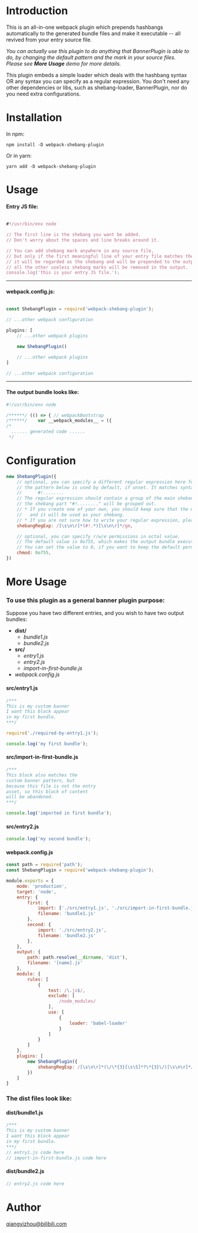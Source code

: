 # Introduction

This is an all-in-one webpack plugin which prepends hashbangs automatically to the generated bundle files and make it executable -- all revived from your entry source file.

*You can actually use this plugin to do anything that BannerPlugin is able to do, by changing the default pattern and the mark in your source files. Please see **More Usage** demo for more details.*

This plugin embeds a simple loader which deals with the hashbang syntax OR any syntax you can specify as a regular expression. You don't need any other dependencies or libs, such as shebang-loader, BannerPlugin, nor do you need extra configurations.

# Installation

In npm:
```
npm install -D webpack-shebang-plugin
```
Or in yarn:
```
yarn add -D webpack-shebang-plugin
```

# Usage

#### Entry JS file:

``` javascript

#!/usr/bin/env node

// The first line is the shebang you want be added.
// Don't worry about the spaces and line breaks around it.

// You can add shebang mark anywhere in any source file,
// but only if the first meaningful line of your entry file matches the pattern,
// it will be regarded as the shebang and will be prepended to the output bundle,
// all the other useless shebang marks will be removed in the output.
console.log('this is your entry JS file.');

```

---

#### webpack.config.js:

``` javascript

const ShebangPlugin = require('webpack-shebang-plugin');

// ...other webpack configuration

plugins: [
    // ...other webpack plugins

    new ShebangPlugin()

    // ...other webpack plugins
]

// ...other webpack configuration
```

---

#### The output bundle looks like:

``` javascript
#!/usr/bin/env node

/******/ (() => { // webpackBootstrap
/******/ 	var __webpack_modules__ = ({
/*
  ...... generated code ......
 */
```

# Configuration

``` javascript
new ShebangPlugin({
    // optional, you can specify a different regular expression here for your own pattern.
    // the pattern below is used by default, if unset. It matches syntax like:
    //      #!........
    // The regular expression should contain a group of the main shebang part as $1, in the above case,
    // the shebang part "#!........" will be grouped out.
    // * If you create one of your own, you should keep sure that the main part will be grouped out as $1,
    //   and it will be used as your shebang.
    // * If you are not sure how to write your regular expression, please just leave it unset.
    shebangRegExp: /[\s\n\r]*(#!.*)[\s\n\r]*/gm,

    // optional, you can specify r/w/e permissions in octal value.
    // The default value is 0o755, which makes the output bundle executable.
    // You can set the value to 0, if you want to keep the default permissions.
    chmod: 0o755,
})
```

# More Usage

### To use this plugin as a general banner plugin purpose:

Suppose you have two different entries, and you wish to have two output bundles:

- **dist/**
    - *bundle1.js*
    - *bundle2.js*
- **src/**
    - *entry1.js*
    - *entry2.js*
    - *import-in-first-bundle.js*
- *webpack.config.js*

#### src/entry1.js

``` javascript
/***
This is my custom banner
I want this block appear
in my first bundle.
***/

require('./required-by-entry1.js');

console.log('my first bundle');
```

#### src/import-in-first-bundle.js

``` javascript
/***
This block also matches the
custom banner pattern, but
because this file is not the entry
asset, so this block of content
will be abandoned.
***/

console.log('imported in first bundle');
```

#### src/entry2.js

``` javascript
console.log('my second bundle');
```

#### webpack.config.js

``` javascript
const path = require('path');
const ShebangPlugin = require('webpack-shebang-plugin');

module.exports = {
    mode: 'production',
    target: 'node',
    entry: {
        first: {
            import: ['./src/entry1.js', './src/import-in-first-bundle.js'],
            filename: 'bundle1.js'
        },
        second: {
            import: './src/entry2.js',
            filename: 'bundle2.js'
        },
    },
    output: {
        path: path.resolve(__dirname, 'dist'),
        filename: '[name].js'
    },
    module: {
        rules: [
            {
                test: /\.js$/,
                exclude: [
                    /node_modules/
                ],
                use: [
                    {
                        loader: 'babel-loader'
                    }
                ]
            }
        ]
    },
    plugins: [
        new ShebangPlugin({
            shebangRegExp: /[\s\n\r]*(\/\*{3}[\s\S]*?\*{3}\/)[\s\n\r]*/gm
        })
    ]
}
```

### The dist files look like:

#### dist/bundle1.js

``` javascript
/***
This is my custom banner
I want this block appear
in my first bundle.
***/
// entry1.js code here
// import-in-first-bundle.js code here
```

#### dist/bundle2.js

``` javascript
// entry2.js code here
```

# Author

qiangyizhou@bilibili.com

